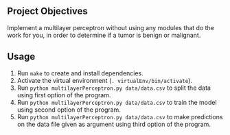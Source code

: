 ## Project Objectives
Implement a multilayer perceptron without using any modules that do the work for you, in order to determine if a tumor is benign or malignant.

## Usage
1. Run `make` to create and install dependencies.
2. Activate the virtual environment (`. virtualEnv/bin/activate`).
3. Run `python multilayerPerceptron.py data/data.csv` to split the data using first option of the program.
4. Run `python multilayerPerceptron.py data/data.csv` to train the model using second option of the program.
5. Run `python multilayerPerceptron.py data/data.csv` to make predictions on the data file given as argument using third option of the program.
